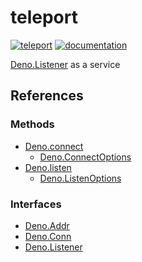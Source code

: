 # teleport

[![teleport](https://shield.deno.dev/x/teleport)](https://deno.land/x/teleport)
[![documentation](https://img.shields.io/badge/documentation-teleport-black)](https://doc.deno.land/https://deno.land/x/teleport)

[Deno.Listener](https://doc.deno.land/deno/stable/~/Deno.Listener) as a service


## References

### Methods
- [Deno.connect](https://doc.deno.land/deno/stable/~/Deno.connect)
  - [Deno.ConnectOptions](https://doc.deno.land/deno/stable/~/Deno.ConnectOptions)
- [Deno.listen](https://doc.deno.land/deno/stable/~/Deno.listen)
  - [Deno.ListenOptions](https://doc.deno.land/deno/stable/~/Deno.ListenOptions)

### Interfaces
- [Deno.Addr](https://doc.deno.land/deno/stable/~/Deno.Addr)
- [Deno.Conn](https://doc.deno.land/deno/stable/~/Deno.Conn)
- [Deno.Listener](https://doc.deno.land/deno/stable/~/Deno.Listener)
